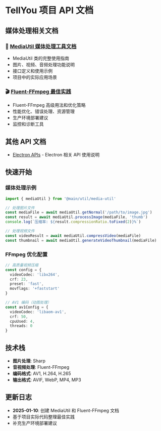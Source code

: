 # TellYou 项目 API 文档

## 媒体处理相关文档

### 📁 [MediaUtil 媒体处理工具文档](./media-util.md)
- MediaUtil 类的完整使用指南
- 图片、视频、音频处理功能说明
- 接口定义和使用示例
- 项目中的实际应用场景

### 🎬 [Fluent-FFmpeg 最佳实践](./fluent-ffmpeg-best-practices.md)
- Fluent-FFmpeg 高级用法和优化策略
- 性能优化、错误处理、资源管理
- 生产环境部署建议
- 监控和诊断工具

## 其他 API 文档

- [Electron APIs](./electron-apis.md) - Electron 相关 API 使用说明

## 快速开始

### 媒体处理示例

```typescript
import { mediaUtil } from '@main/util/media-util'

// 处理图片文件
const mediaFile = await mediaUtil.getNormal('/path/to/image.jpg')
const result = await mediaUtil.processImage(mediaFile, 'thumb')
console.log(`压缩率: ${result.compressionRatio.toFixed(2)}%`)

// 处理视频文件
const videoResult = await mediaUtil.compressVideo(mediaFile)
const thumbnail = await mediaUtil.generateVideoThumbnail(mediaFile)
```

### FFmpeg 优化配置

```typescript
// 高质量视频压缩
const config = {
  videoCodec: 'libx264',
  crf: 23,
  preset: 'fast',
  movflags: '+faststart'
}

// AV1 编码（动图处理）
const av1Config = {
  videoCodec: 'libaom-av1',
  crf: 50,
  cpuUsed: 4,
  threads: 0
}
```

## 技术栈

- **图片处理**: Sharp
- **音视频处理**: Fluent-FFmpeg
- **编码格式**: AV1, H.264, H.265
- **输出格式**: AVIF, WebP, MP4, MP3

## 更新日志

- **2025-01-10**: 创建 MediaUtil 和 Fluent-FFmpeg 文档
- 基于项目实际代码整理最佳实践
- 补充生产环境部署建议
